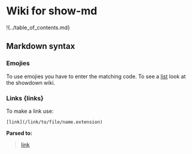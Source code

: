 # Wiki for show-md

!{../table_of_contents.md}

## Markdown syntax



### Emojies
To use emojies you have to enter the matching code. To see a
[list](https://github.com/showdownjs/showdown/wiki/emojis) look at the showdown wiki.



### Links {links}
To make a link use:

	[link](/link/to/file/name.extension)

**Parsed to:**

> [link](#links)
